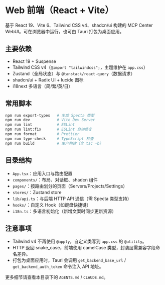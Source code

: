 # Web 前端（React + Vite）

基于 React 19、Vite 6、Tailwind CSS v4、shadcn/ui 构建的 MCP Center WebUI。可在浏览器中运行，也可由 Tauri 打包为桌面应用。

## 主要依赖

- React 19 + Suspense
- Tailwind CSS v4（`@import "tailwindcss";`，主题维护在 `app.css`）
- Zustand（全局状态）与 `@tanstack/react-query`（数据请求）
- shadcn/ui + Radix UI + lucide 图标
- i18next 多语言（简/繁/英/日）

## 常用脚本

```bash
npm run export-types   # 生成 Specta 类型
npm run dev            # Vite Dev Server
npm run lint           # ESLint
npm run lint:fix       # ESLint 自动修复
npm run format         # Prettier
npm run type-check     # TypeScript 检查
npm run build          # 生产构建（含 tsc -b）
```

## 目录结构

- `App.tsx`：应用入口与路由配置
- `components/`：布局、对话框、shadcn 组件
- `pages/`：按路由划分的页面（Servers/Projects/Settings）
- `stores/`：Zustand store
- `lib/api.ts`：与后端 HTTP API 通信（需 Specta 类型支持）
- `hooks/`：自定义 Hook（如键盘快捷键）
- `i18n.ts`：多语言初始化（新增文案时同步更新资源）

## 注意事项

- Tailwind v4 不再使用 `@apply`，自定义类写到 `app.css` 的 `@utility`。
- HTTP 返回 snake_case，前端使用 camelCase 类型，封装层需兼容字段命名差异。
- 打包为桌面应用时，Tauri 会调用 `get_backend_base_url` / `get_backend_auth_token` 命令注入 API 地址。

更多细节请查看本目录下的 `AGENTS.md` / `CLAUDE.md`。
